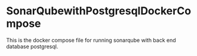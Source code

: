 # SonarQubewithPostgresqlDockerCompose
This is the docker compose file for running sonarqube with back end database postgresql.
